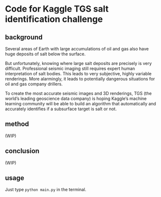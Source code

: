 # Code for Kaggle TGS salt identification challenge

## background

Several areas of Earth with large accumulations of oil and gas also have huge deposits of salt below the surface.

But unfortunately, knowing where large salt deposits are precisely is very difficult. Professional seismic imaging 
still requires expert human interpretation of salt bodies. This leads to very subjective, highly variable renderings. 
More alarmingly, it leads to potentially dangerous situations for oil and gas company drillers.

To create the most accurate seismic images and 3D renderings, TGS (the world’s leading geoscience data company) is 
hoping Kaggle’s machine learning community will be able to build an algorithm that automatically and accurately 
identifies if a subsurface target is salt or not.

## method

(WIP)

## conclusion

(WIP)

## usage

Just type `python main.py` in the terminal.
